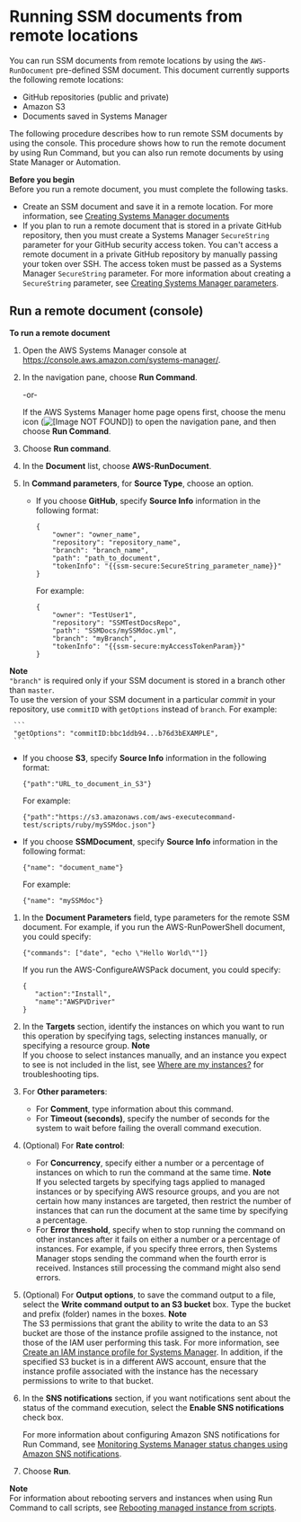 # Running SSM documents from remote locations<a name="run-remote-documents"></a>

You can run SSM documents from remote locations by using the `AWS-RunDocument` pre\-defined SSM document\. This document currently supports the following remote locations:
+ GitHub repositories \(public and private\)
+ Amazon S3
+ Documents saved in Systems Manager

The following procedure describes how to run remote SSM documents by using the console\. This procedure shows how to run the remote document by using Run Command, but you can also run remote documents by using State Manager or Automation\.

**Before you begin**  
Before you run a remote document, you must complete the following tasks\.
+ Create an SSM document and save it in a remote location\. For more information, see [Creating Systems Manager documents](create-ssm-doc.md)
+ If you plan to run a remote document that is stored in a private GitHub repository, then you must create a Systems Manager `SecureString` parameter for your GitHub security access token\. You can't access a remote document in a private GitHub repository by manually passing your token over SSH\. The access token must be passed as a Systems Manager `SecureString` parameter\. For more information about creating a `SecureString` parameter, see [Creating Systems Manager parameters](sysman-paramstore-su-create.md)\.

## Run a remote document \(console\)<a name="run-remote-documents-console"></a>

**To run a remote document**

1. Open the AWS Systems Manager console at [https://console\.aws\.amazon\.com/systems\-manager/](https://console.aws.amazon.com/systems-manager/)\.

1. In the navigation pane, choose **Run Command**\.

   \-or\-

   If the AWS Systems Manager home page opens first, choose the menu icon \(![\[Image NOT FOUND\]](http://docs.aws.amazon.com/systems-manager/latest/userguide/images/menu-icon-small.png)\) to open the navigation pane, and then choose **Run Command**\.

1. Choose **Run command**\.

1. In the **Document** list, choose **AWS\-RunDocument**\.

1. In **Command parameters**, for **Source Type**, choose an option\. 
   + If you choose **GitHub**, specify **Source Info** information in the following format:

     ```
     {
         "owner": "owner_name",
         "repository": "repository_name",
         "branch": "branch_name",
         "path": "path_to_document",
         "tokenInfo": "{{ssm-secure:SecureString_parameter_name}}"
     }
     ```

     For example:

     ```
     {
         "owner": "TestUser1",
         "repository": "SSMTestDocsRepo",
         "path": "SSMDocs/mySSMdoc.yml",
         "branch": "myBranch",
         "tokenInfo": "{{ssm-secure:myAccessTokenParam}}"
     }
     ```
**Note**  
`"branch"` is required only if your SSM document is stored in a branch other than `master`\.  
To use the version of your SSM document in a particular *commit* in your repository, use `commitID` with `getOptions` instead of `branch`\. For example:  

     ```
     "getOptions": "commitID:bbc1ddb94...b76d3bEXAMPLE",
     ```
   + If you choose **S3**, specify **Source Info** information in the following format:

     ```
     {"path":"URL_to_document_in_S3"}
     ```

     For example:

     ```
     {"path":"https://s3.amazonaws.com/aws-executecommand-test/scripts/ruby/mySSMdoc.json"}
     ```
   + If you choose **SSMDocument**, specify **Source Info** information in the following format:

     ```
     {"name": "document_name"}
     ```

     For example:

     ```
     {"name": "mySSMdoc"}
     ```

1. In the **Document Parameters** field, type parameters for the remote SSM document\. For example, if you run the AWS\-RunPowerShell document, you could specify:

   ```
   {"commands": ["date", "echo \"Hello World\""]}
   ```

   If you run the AWS\-ConfigureAWSPack document, you could specify:

   ```
   {
      "action":"Install",
      "name":"AWSPVDriver"
   }
   ```

1. In the **Targets** section, identify the instances on which you want to run this operation by specifying tags, selecting instances manually, or specifying a resource group\.
**Note**  
If you choose to select instances manually, and an instance you expect to see is not included in the list, see [Where are my instances?](troubleshooting-remote-commands.md#where-are-instances) for troubleshooting tips\.

1. For **Other parameters**:
   + For **Comment**, type information about this command\.
   + For **Timeout \(seconds\)**, specify the number of seconds for the system to wait before failing the overall command execution\. 

1. \(Optional\) For **Rate control**:
   + For **Concurrency**, specify either a number or a percentage of instances on which to run the command at the same time\.
**Note**  
If you selected targets by specifying tags applied to managed instances or by specifying AWS resource groups, and you are not certain how many instances are targeted, then restrict the number of instances that can run the document at the same time by specifying a percentage\.
   + For **Error threshold**, specify when to stop running the command on other instances after it fails on either a number or a percentage of instances\. For example, if you specify three errors, then Systems Manager stops sending the command when the fourth error is received\. Instances still processing the command might also send errors\.

1. \(Optional\) For **Output options**, to save the command output to a file, select the **Write command output to an S3 bucket** box\. Type the bucket and prefix \(folder\) names in the boxes\.
**Note**  
The S3 permissions that grant the ability to write the data to an S3 bucket are those of the instance profile assigned to the instance, not those of the IAM user performing this task\. For more information, see [Create an IAM instance profile for Systems Manager](setup-instance-profile.md)\. In addition, if the specified S3 bucket is in a different AWS account, ensure that the instance profile associated with the instance has the necessary permissions to write to that bucket\.

1. In the **SNS notifications** section, if you want notifications sent about the status of the command execution, select the **Enable SNS notifications** check box\.

   For more information about configuring Amazon SNS notifications for Run Command, see [Monitoring Systems Manager status changes using Amazon SNS notifications](monitoring-sns-notifications.md)\.

1. Choose **Run**\.

**Note**  
For information about rebooting servers and instances when using Run Command to call scripts, see [Rebooting managed instance from scripts](send-commands-reboot.md)\.